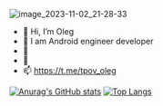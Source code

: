
![image_2023-11-02_21-28-33](https://github.com/tpov/tpov/assets/33009369/b323b6da-6e32-4ed5-b557-ff64d47c756f)

- 👋 Hi, I’m Oleg
- 👀 I am Android engineer developer
- 🌱
- 💞️ 
- 📫 https://t.me/tpov_oleg

<!---
tpov/tpov is a ✨ special ✨ repository because its `README.md` (this file) appears on your GitHub profile.
You can click the Preview link to take a look at your changes.
--->
[![Anurag's GitHub stats](https://github-readme-stats.vercel.app/api?username=tpov)](https://github.com/anuraghazra/github-readme-stats)
[![Top Langs](https://github-readme-stats.vercel.app/api/top-langs/?username=tpov&exclude_repo=github-readme-stats,anuraghazra.github.io)](https://github.com/anuraghazra/github-readme-stats)
